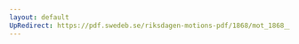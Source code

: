 ```yaml
---
layout: default
UpRedirect: https://pdf.swedeb.se/riksdagen-motions-pdf/1868/mot_1868__fk__00041/mot_1868__fk__00041_005.pdf
---
```

